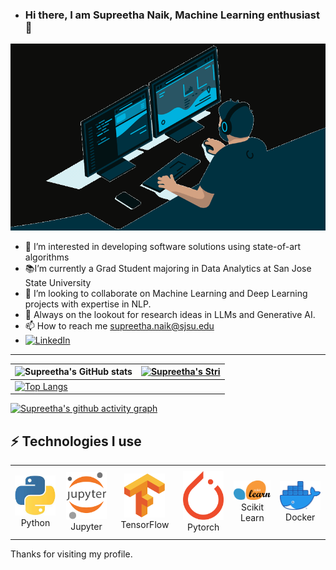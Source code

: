 - ### Hi there, I am Supreetha Naik, Machine Learning enthusiast 👋
    
<img src="user (2).gif">

- 👀 I’m interested in developing software solutions using state-of-art algorithms
- 📚I’m currently a Grad Student majoring in Data Analytics at San Jose State University
- 💞️ I’m looking to collaborate on Machine Learning and Deep Learning projects with expertise in NLP.
- 🔭 Always on the lookout for research ideas in LLMs and Generative AI.
- 📫 How to reach me supreetha.naik@sjsu.edu
- [![LinkedIn](https://img.shields.io/badge/linkedin-%230077B5.svg?style=for-the-badge&logo=linkedin&logoColor=white)](https://www.linkedin.com/in/supreetha-naik-b644121aa/)

---
| ![Supreetha's GitHub stats](https://github-readme-stats.vercel.app/api?username=supreetn&show_icons=true&theme=radical) | [![Supreetha's Stri](https://streak-stats.demolab.com?user=asupreetn&theme=dark&border_radius=7&mode=weekly)](https://git.io/streak-stats) |
| ------------------------------------------------------------ | ------------------------------------------------------------ |
| [![Top Langs](https://github-readme-stats.vercel.app/api/top-langs/?username=supreetn&layout=compact&&show_icons=true&theme=radical)](https://github.com/anuraghazra/github-readme-stats) |                                                              |



[![Supreetha's github activity graph](https://github-readme-activity-graph.cyclic.app/graph?username=supreetn&bg_color=121212&color=d01bc4&line=9e4c98&point=dd13a7&area=true&hide_border=true)](https://github.com/supreetn/github-readme-activity-graph.git)


## ⚡ Technologies I use 

<div align="center">
<table align="center">
    <tr>
        <td align="center" width="140" height="112.43">
            <img src="python.jpeg" width="65px"/>
            <br /> Python
        </td>
        <td align="center" width="140" height="112.43">
            <img src="jupyter.png" width="65px"/>
            <br /> Jupyter
        </td>
        <td align="center" width="140" height="112.43">
            <img src="tensorflow.png" width="65px"/>
            <br /> TensorFlow
        </td>
        <td align="center" width="140" height="112.43">
            <img src="pytorch.png" width="65px"/>
            <br /> Pytorch
        </td>
        <td align="center" width="140" height="112.43">
            <img src="scikitlearn.png" width="65px"/>
            <br /> Scikit Learn
        </td>
        <td align="center" width="140" height="112.43">
            <img src="docker.png" width="65px"/>
            <br /> Docker
        </td>
    </tr>
</table>
</div>
Thanks for visiting my profile.
<!---![Uploading pytorch.png…](![tensorflow]()


shaikhneha2911/![Uploading python.jpeg…]()
shaikhneha2911 is a ✨ special ✨ repository because its `README.md` (this file) appears on your GitHub profile.
You can click the Preview link to take a look at your changes.
--->
